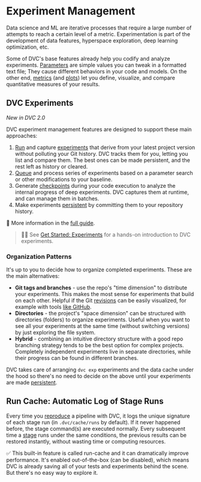 # Experiment Management

Data science and ML are iterative processes that require a large number of
attempts to reach a certain level of a metric. Experimentation is part of the
development of data features, hyperspace exploration, deep learning
optimization, etc.

Some of DVC's base features already help you codify and analyze experiments.
[Parameters](/doc/command-reference/params) are simple values you can tweak in a
formatted text file; They cause different behaviors in your code and models. On
the other end, [metrics](/doc/command-reference/metrics) (and
[plots](/doc/command-reference/plots)) let you define, visualize, and compare
quantitative measures of your results.

## DVC Experiments

_New in DVC 2.0_

DVC experiment management features are designed to support these main
approaches:

1. [Run] and capture [experiments] that derive from your latest project version
   without polluting your Git history. DVC tracks them for you, letting you list
   and compare them. The best ones can be made persistent, and the rest left as
   history or cleared.
1. [Queue] and process series of experiments based on a parameter search or
   other modifications to your baseline.
1. Generate [checkpoints] during your code execution to analyze the internal
   progress of deep experiments. DVC captures them at runtime, and can manage
   them in batches.
1. Make experiments [persistent] by committing them to your
   <abbr>repository</abbr> history.

[run]: /doc/user-guide/experiment-management/running-experiments
[experiments]: /doc/user-guide/experiment-management/experiments-overview
[queue]:
  /doc/user-guide/experiment-management/running-experiments#the-experiments-queue
[checkpoints]: /doc/user-guide/experiment-management/checkpoints
[persistent]:
  /doc/user-guide/experiment-management/experiments-overview#persistent-experiments

📖 More information in the
[full guide](/doc/user-guide/experiment-management/experiments-overview).

> 👨‍💻 See [Get Started: Experiments](/doc/start/experiments) for a hands-on
> introduction to DVC experiments.

### Organization Patterns

It's up to you to decide how to organize completed experiments. These are the
main alternatives:

- **Git tags and branches** - use the repo's "time dimension" to distribute your
  experiments. This makes the most sense for experiments that build on each
  other. Helpful if the Git [revisions](https://git-scm.com/docs/revisions) can
  be easily visualized, for example with tools
  [like GitHub](https://docs.github.com/en/github/visualizing-repository-data-with-graphs/viewing-a-repositorys-network).
- **Directories** - the project's "space dimension" can be structured with
  directories (folders) to organize experiments. Useful when you want to see all
  your experiments at the same time (without switching versions) by just
  exploring the file system.
- **Hybrid** - combining an intuitive directory structure with a good repo
  branching strategy tends to be the best option for complex projects.
  Completely independent experiments live in separate directories, while their
  progress can be found in different branches.

DVC takes care of arranging `dvc exp` experiments and the data
<abbr>cache</abbr> under the hood so there's no need to decide on the above
until your experiments are made [persistent].

## Run Cache: Automatic Log of Stage Runs

Every time you [reproduce](/doc/command-reference/repro) a pipeline with DVC, it
logs the unique signature of each stage run (in `.dvc/cache/runs` by default).
If it never happened before, the stage command(s) are executed normally. Every
subsequent time a [stage](/doc/command-reference/run) runs under the same
conditions, the previous results can be restored instantly, without wasting time
or computing resources.

✅ This built-in feature is called <abbr>run-cache</abbr> and it can
dramatically improve performance. It's enabled out-of-the-box (can be disabled),
which means DVC is already saving all of your tests and experiments behind the
scene. But there's no easy way to explore it.
